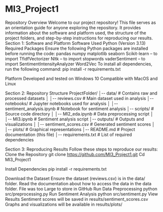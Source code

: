 # MI3_Project1
Repository Overview
Welcome to our project repository! This file serves as an orientation guide for anyone exploring the repository. It provides information about the software and platform used, the structure of the project folders, and step-by-step instructions for reproducing our results.
Section 1: Software and Platform
Software Used
Python (Version 3.13)
Required Packages
Ensure the following Python packages are installed before running the code:
pandas
numpy
matplotlib
seaborn
Scikit-learn – to import TfidfVectorizer
Nltk – to import stopwords
vaderSentiment – to import SentimentIntensityAnalyzer
Word2Vec
To install all dependencies, run the following command:
pip install -r requirements.txt

Platform
Developed and tested on Windows 10
Compatible with MacOS and Linux


Section 2: Repository Structure
ProjectFolder/
│-- data/                 # Contains raw and processed datasets
│   │-- reviews.csv       # Main dataset used in analysis
│-- notebooks/            # Jupyter notebooks used for analysis
│   │-- sentiment_analysis.ipynb  # Notebook for sentiment analysis
│-- scripts/                  # Source code directory
│   │-- MI2_eda.ipynb # Data preprocessing script
│   │-- MI3.ipynb  # Sentiment analysis script
│-- outputs/              # Outputs and visualizations
│   │-- sentiment_scores.csv # Generated sentiment scores
│   │-- plots/            # Graphical representations
│-- README.md             # Project documentation (this file)
│-- requirements.txt      # List of required dependencies


Section 3: Reproducing Results
Follow these steps to reproduce our results:
Clone the Repository
git clone https://github.com/MI3_Project1.git
Cd MI3_Project1

Install Dependencies
pip install -r requirements.txt

Download the Dataset
Ensure the dataset (reviews.csv) is in the data/ folder.
Read the documentation about how to access the data in the data folder. File was too Large to store in GitHub
Run Data Preprocessing
python src/preprocessing.py
Run Sentiment Analysis
python src/sentiment.py
View Results
Sentiment scores will be saved in results/sentiment_scores.csv
Graphs and visualizations will be available in results/plots/
